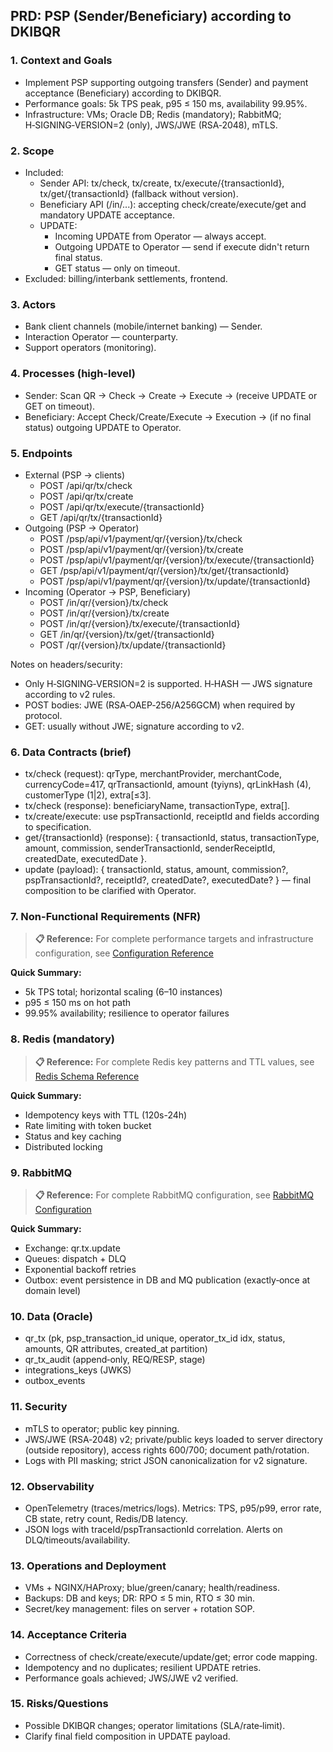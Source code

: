 ## PRD: PSP (Sender/Beneficiary) according to DKIBQR

### 1. Context and Goals
- Implement PSP supporting outgoing transfers (Sender) and payment acceptance (Beneficiary) according to DKIBQR.
- Performance goals: 5k TPS peak, p95 ≤ 150 ms, availability 99.95%.
- Infrastructure: VMs; Oracle DB; Redis (mandatory); RabbitMQ; H‑SIGNING‑VERSION=2 (only), JWS/JWE (RSA‑2048), mTLS.

### 2. Scope
- Included:
  - Sender API: tx/check, tx/create, tx/execute/{transactionId}, tx/get/{transactionId} (fallback without version).
  - Beneficiary API (/in/...): accepting check/create/execute/get and mandatory UPDATE acceptance.
  - UPDATE:
    - Incoming UPDATE from Operator — always accept.
    - Outgoing UPDATE to Operator — send if execute didn't return final status.
    - GET status — only on timeout.
- Excluded: billing/interbank settlements, frontend.

### 3. Actors
- Bank client channels (mobile/internet banking) — Sender.
- Interaction Operator — counterparty.
- Support operators (monitoring).

### 4. Processes (high-level)
- Sender: Scan QR → Check → Create → Execute → (receive UPDATE or GET on timeout).
- Beneficiary: Accept Check/Create/Execute → Execution → (if no final status) outgoing UPDATE to Operator.

### 5. Endpoints
- External (PSP → clients)
  - POST /api/qr/tx/check
  - POST /api/qr/tx/create
  - POST /api/qr/tx/execute/{transactionId}
  - GET  /api/qr/tx/{transactionId}
- Outgoing (PSP → Operator)
  - POST /psp/api/v1/payment/qr/{version}/tx/check
  - POST /psp/api/v1/payment/qr/{version}/tx/create
  - POST /psp/api/v1/payment/qr/{version}/tx/execute/{transactionId}
  - GET  /psp/api/v1/payment/qr/{version}/tx/get/{transactionId}
  - POST /psp/api/v1/payment/qr/{version}/tx/update/{transactionId}
- Incoming (Operator → PSP, Beneficiary)
  - POST /in/qr/{version}/tx/check
  - POST /in/qr/{version}/tx/create
  - POST /in/qr/{version}/tx/execute/{transactionId}
  - GET  /in/qr/{version}/tx/get/{transactionId}
  - POST /qr/{version}/tx/update/{transactionId}

Notes on headers/security:
- Only H‑SIGNING‑VERSION=2 is supported. H‑HASH — JWS signature according to v2 rules.
- POST bodies: JWE (RSA‑OAEP‑256/A256GCM) when required by protocol.
- GET: usually without JWE; signature according to v2.

### 6. Data Contracts (brief)
- tx/check (request): qrType, merchantProvider, merchantCode, currencyCode=417, qrTransactionId, amount (tyiyns), qrLinkHash (4), customerType (1|2), extra[≤3].
- tx/check (response): beneficiaryName, transactionType, extra[].
- tx/create/execute: use pspTransactionId, receiptId and fields according to specification.
- get/{transactionId} (response): { transactionId, status, transactionType, amount, commission, senderTransactionId, senderReceiptId, createdDate, executedDate }.
- update (payload): { transactionId, status, amount, commission?, pspTransactionId?, receiptId?, createdDate?, executedDate? } — final composition to be clarified with Operator.

### 7. Non-Functional Requirements (NFR)
> **📋 Reference:** For complete performance targets and infrastructure configuration, see [Configuration Reference](../runtime/configuration-reference.md)

**Quick Summary:**
- 5k TPS total; horizontal scaling (6–10 instances)
- p95 ≤ 150 ms on hot path
- 99.95% availability; resilience to operator failures

### 8. Redis (mandatory)
> **📋 Reference:** For complete Redis key patterns and TTL values, see [Redis Schema Reference](../data/redis-schema.md)

**Quick Summary:**
- Idempotency keys with TTL (120s-24h)
- Rate limiting with token bucket
- Status and key caching
- Distributed locking

### 9. RabbitMQ
> **📋 Reference:** For complete RabbitMQ configuration, see [RabbitMQ Configuration](../messaging/rabbitmq.md)

**Quick Summary:**
- Exchange: qr.tx.update
- Queues: dispatch + DLQ
- Exponential backoff retries
- Outbox: event persistence in DB and MQ publication (exactly‑once at domain level)

### 10. Data (Oracle)
- qr_tx (pk, psp_transaction_id unique, operator_tx_id idx, status, amounts, QR attributes, created_at partition)
- qr_tx_audit (append‑only, REQ/RESP, stage)
- integrations_keys (JWKS)
- outbox_events

### 11. Security
- mTLS to operator; public key pinning.
- JWS/JWE (RSA‑2048) v2; private/public keys loaded to server directory (outside repository), access rights 600/700; document path/rotation.
- Logs with PII masking; strict JSON canonicalization for v2 signature.

### 12. Observability
- OpenTelemetry (traces/metrics/logs). Metrics: TPS, p95/p99, error rate, CB state, retry count, Redis/DB latency.
- JSON logs with traceId/pspTransactionId correlation. Alerts on DLQ/timeouts/availability.

### 13. Operations and Deployment
- VMs + NGINX/HAProxy; blue/green/canary; health/readiness.
- Backups: DB and keys; DR: RPO ≤ 5 min, RTO ≤ 30 min.
- Secret/key management: files on server + rotation SOP.

### 14. Acceptance Criteria
- Correctness of check/create/execute/update/get; error code mapping.
- Idempotency and no duplicates; resilient UPDATE retries.
- Performance goals achieved; JWS/JWE v2 verified.

### 15. Risks/Questions
- Possible DKIBQR changes; operator limitations (SLA/rate‑limit).
- Clarify final field composition in UPDATE payload.


